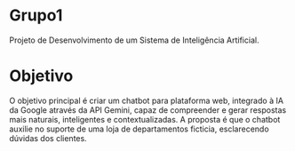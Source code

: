 # Grupo1

Projeto de Desenvolvimento de um Sistema de Inteligência Artificial.

# Objetivo

O objetivo principal é criar um chatbot para plataforma web, integrado à IA da Google através da API Gemini, capaz de compreender e gerar respostas mais naturais, inteligentes e contextualizadas. A proposta é que o chatbot auxilie no suporte de uma loja de departamentos ficticia, esclarecendo dúvidas dos clientes.

